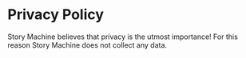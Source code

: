# Privacy Policy

Story Machine believes that privacy is the utmost importance! For this reason Story Machine does not collect any data.